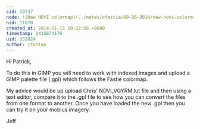 ```yaml
---
cid: 10737
node: ![New NDVI colormap](../notes/cfastie/08-26-2014/new-ndvi-colormap)
nid: 11078
created_at: 2014-11-13 10:22:56 +0000
timestamp: 1415874176
uid: 332824
author: jtuhtan
---
```


Hi Patrick,

To do this in GIMP you will need to work with indexed images and upload a GIMP palette file (.gpl) which follows the Fastie colormap.

My advice would be up upload Chris' NDVI_VGYRM.lut file and then using a text editor, compare it to the .gpl file to see how you can convert the files from one format to another. Once you have loaded the new .gpl then you can try it on your mobius imagery.

Jeff